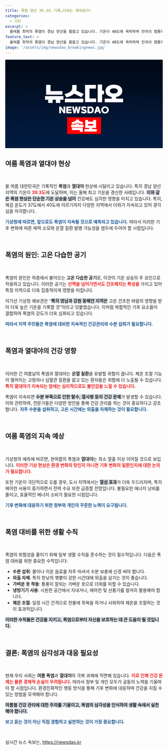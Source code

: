 ```yaml
---
title: 폭염 양산 39.3도 기록…더위는 계속된다!
categories:
  - 기타
excerpt: >
  올여름 최악의 폭염이 경남 양산을 휩쓸고 있습니다. 기온이 40도에 육박하며 전국이 찜통더위에 시달리고, 열대야가 이어지는데요. 건강관리에 각별한 주의가 필요합니다!
feature_text: >
  올여름 최악의 폭염이 경남 양산을 휩쓸고 있습니다. 기온이 40도에 육박하며 전국이 찜통더위에 시달리고, 열대야가 이어지는데요. 건강관리에 각별한 주의가 필요합니다!
image: '/assets/img/newsdao_breakingnews.jpg'
---
```


<p><img src="/assets/img/newsdao_breakingnews.jpg" alt="implanttips 속보" /></p>

<h2 data-ke-size="size26">여름 폭염과 열대야 현상</h2>

<p data-ke-size="size16">&nbsp;</p> 

<p>올 여름 대한민국은 기록적인 <b>폭염</b>과 <b>열대야</b> 현상에 시달리고 있습니다. 특히 경남 양산 지역의 기온이 <b><span style="color: #ee2323;">39.3도</span></b>에 도달하며, 이는 올해 최고 기온을 경신한 사례입니다. <b><span style="background-color: #21538527;">이와 같은 폭염 현상은 단순한 기온 상승을 넘어</span></b> 건강에도 심각한 영향을 미치고 있습니다. 특히, 체감 온도가 37도에서 40도에 이르기까지 다양한 지역에서 더위가 지속되고 있어 경각심을 자극합니다.</p>

<p><b><span style="color: #1a5490;">기상청에 따르면, 앞으로도 폭염이 지속될 것으로 예측되고 있습니다.</span></b> 따라서 이러한 기후 변화에 따른 체력 소모와 온열 질환 발병 가능성을 염두에 두어야 할 시점입니다. </p>

<p data-ke-size="size16">&nbsp;</p>

<h2 data-ke-size="size26">폭염의 원인: 고온 다습한 공기</h2>

<p data-ke-size="size16">&nbsp;</p> 

<p>폭염의 원인은 하층에서 불어오는 <b>고온 다습한 공기</b>로, 이것이 기온 상승의 주 요인으로 작용하고 있습니다. 이러한 공기는 <b><span style="color: #ee2323;">산맥을 넘어가면서도 건조해지는 특성을</span></b> 가지고 있어 특정 지역으로 더욱 집중적이게 영향을 미칩니다. </p>

<p>이기선 기상청 예보관은 “<b><span style="background-color: #21538527;">특히 영남과 강원 동해안 지역은</span></b> 고온 건조한 바람의 영향을 받아 더욱 높은 기온을 기록할 것”이라고 덧붙였습니다. 이처럼 복합적인 기후 요소들이 결합하여 폭염의 강도가 더욱 심화되고 있습니다. </p>

<p><b><span style="color: #1a5490;">따라서 지역 주민들은 폭염에 대비한 지속적인 건강관리와 수분 섭취가 필요합니다.</span></b></p>

<p data-ke-size="size16">&nbsp;</p>

<h2 data-ke-size="size26">폭염과 열대야의 건강 영향</h2>

<p data-ke-size="size16">&nbsp;</p> 

<p>이러한 긴 여름날의 폭염과 열대야는 <b>온열 질환</b>을 유발할 위험이 큽니다. 체온 조절 기능이 떨어지는 고령자나 심혈관 질환을 앓고 있는 환자들은 위험에 더 노출될 수 있습니다. <b><span style="color: #ee2323;">특히 열대야가 지속되는 밤에는 심리적으로도 불안감을 느낄 수 있습니다.</span></b> </p>

<p>폭염이 지속되면 <b><span style="background-color: #21538527;">수분 부족으로 인한 탈수, 열사병 등의 건강 문제</span></b>가 발생할 수 있습니다. 이와 관련하여, 전문가들은 다양한 방안을 통해 건강 관리를 하는 것이 중요하다고 강조합니다. <b><span style="color: #1a5490;">자주 수분을 섭취하고, 고온 시간에는 외출을 자제하는 것이 필요합니다.</span></b></p>

<p data-ke-size="size16">&nbsp;</p>

<h2 data-ke-size="size26">여름 폭염의 지속 예상</h2>

<p data-ke-size="size16">&nbsp;</p> 

<p>기상청의 예측에 따르면, 한여름의 폭염과 <b>열대야</b>는 최소 열흘 이상 이어질 것으로 보입니다. <b><span style="color: #ee2323;">이러한 기상 현상은 환경 변화의 탓인지 아니면 기후 변화의 일환인지에 대한 논의가 필요합니다.</span></b> </p>

<p>또한 기온이 극단적으로 오를 경우, 도시 지역에서는 <b><span style="background-color: #21538527;">열섬 효과</span></b>가 더욱 두드러지며, 특히 에어컨 사용이 증가하면서 전력 수요 또한 급증할 전망입니다. 불필요한 에너지 낭비를 줄이고, 효율적인 에너지 소비가 필요한 시점입니다. </p>

<p><b><span style="color: #1a5490;">기후 변화에 대응하기 위한 정부와 개인의 꾸준한 노력이 요구됩니다.</span></b></p>

<p data-ke-size="size16">&nbsp;</p>

<h2 data-ke-size="size26">폭염 대비를 위한 생활 수칙</h2>

<p data-ke-size="size16">&nbsp;</p> 

<p>폭염의 위험성을 줄이기 위해 일부 생활 수칙을 준수하는 것이 필수적입니다. 다음은 폭염 대비를 위한 중요한 수칙입니다:</p>

<ul>
    <li><b>수분 섭취</b>: 물이나 이온 음료를 자주 마셔서 수분 보충에 신경 써야 합니다.</li>
    <li><b>외출 자제</b>: 특히 한낮의 햇볕이 강한 시간대에 외출을 삼가는 것이 좋습니다.</li>
    <li><b>가벼운 옷 착용</b>: 통풍이 잘되는 가벼운 옷으로 더위를 피할 수 있습니다.</li>
    <li><b>냉방기기 사용</b>: 시원한 공간에서 지내거나, 에어컨 및 선풍기를 철저히 활용해야 합니다.</li>
    <li><b>체온 조절</b>: 일정 시간 간격으로 찬물에 목욕을 하거나 샤워하여 체온을 조절하는 것이 효과적입니다.</li>
</ul>

<p><b><span style="background-color: #21538527;">이러한 수칙들은 건강을 지키고, 폭염으로부터 자신을 보호하는 데 큰 도움이 될 것입니다.</span></b></p>

<p data-ke-size="size16">&nbsp;</p>

<h2 data-ke-size="size26">결론: 폭염의 심각성과 대응 필요성</h2>

<p data-ke-size="size16">&nbsp;</p> 

<p>현재 우리 사회는 <b>여름 폭염</b>과 <b>열대야</b>의 극복 과제에 직면해 있습니다. <b><span style="color: #ee2323;">이로 인해 건강 문제는 물론 경제적 손실이 우려됩니다.</span></b> 따라서 정부 및 개인 모두가 공동의 노력을 기울여야 할 시점입니다. 환경친화적인 행동 방식을 통해 기후 변화에 대응하며 건강을 지킬 수 있는 방법을 모색해야 합니다. </p>

<p><b><span style="background-color: #21538527;">여름철 건강 관리에 대한 주의를 기울이고, 폭염의 심각성을 인식하여 생활 속에서 실천해야 합니다.</span></b> </p>

<p><b><span style="color: #1a5490;">보고 듣는 것이 아닌 직접 경험하고 실천하는 것이 가장 중요합니다.</span></b></p>

<p data-ke-size="size16">&nbsp;</p>
실시간 뉴스 속보는, <a href="https://newsdao.kr" rel="dofollow">https://newsdao.kr</a>


